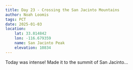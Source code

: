 ```yaml
---
title: Day 23 - Crossing the San Jacinto Mountains
author: Noah Loomis
tags: PCT
date: 2025-01-03
location:
    lat: 33.814842
    lon: -116.679359
    name: San Jacinto Peak
    elevation: 10834
---
```


<script>
    import Image from '$lib/Image.svelte'
    
</script>

Today was intense! Made it to the summit of San Jacinto...
